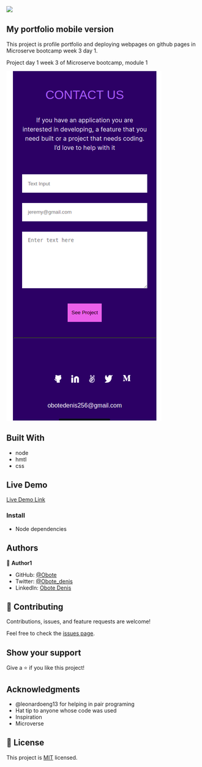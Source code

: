 ![](https://img.shields.io/badge/Microverse-blueviolet)

## My portfolio mobile version

This project is profile portfolio and deploying webpages on github pages in Microserve bootcamp week 3 day 1.

Project day 1 week 3 of Microserve bootcamp, module 1


![screenshot](./app_screenshot.png)


## Built With

- node
- hmtl
- css
## Live Demo

[Live Demo Link](https://obote.github.io/Profile/)



### Install
- Node dependencies


## Authors

👤 **Author1**

- GitHub: [@Obote](https://github.com/Obote)
- Twitter: [@Obote_denis](https://twitter.com/Obote_denis)
- LinkedIn: [Obote Denis](https://www.linkedin.com/in/obote-denis-9859a2a3/)

## 🤝 Contributing

Contributions, issues, and feature requests are welcome!

Feel free to check the [issues page](../../issues/).

## Show your support

Give a ⭐️ if you like this project!

## Acknowledgments
- @leonardoeng13 for helping in pair programing
- Hat tip to anyone whose code was used
- Inspiration
- Microverse

## 📝 License

This project is [MIT](./MIT.md) licensed.